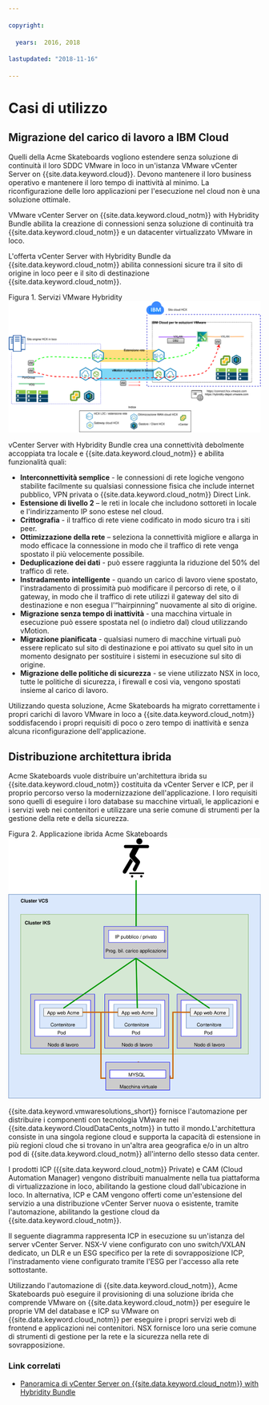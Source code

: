 ```yaml
---

copyright:

  years:  2016, 2018

lastupdated: "2018-11-16"

---
```


# Casi di utilizzo

## Migrazione del carico di lavoro a IBM Cloud
Quelli della Acme Skateboards vogliono estendere senza soluzione di continuità il loro SDDC VMware in loco in un'istanza VMware vCenter Server on {{site.data.keyword.cloud}}. Devono mantenere il loro business operativo e mantenere il loro tempo di inattività al minimo. La riconfigurazione delle loro applicazioni per l'esecuzione nel cloud non è una soluzione ottimale.

VMware vCenter Server on {{site.data.keyword.cloud_notm}} with Hybridity Bundle abilita la creazione di connessioni senza soluzione di continuità tra {{site.data.keyword.cloud_notm}} e un datacenter virtualizzato VMware in loco.

L'offerta vCenter Server with Hybridity Bundle da {{site.data.keyword.cloud_notm}} abilita connessioni sicure tra il sito di origine in loco peer e il sito di destinazione {{site.data.keyword.cloud_notm}}.

Figura 1. Servizi VMware Hybridity
![Servizi di VMware Hybrid Cloud Extension](vcsiks-hcx.svg)

vCenter Server with Hybridity Bundle crea una connettività debolmente accoppiata tra locale e {{site.data.keyword.cloud_notm}} e abilita funzionalità quali:
- **Interconnettività semplice** - le connessioni di rete logiche vengono stabilite facilmente su qualsiasi connessione fisica che include internet pubblico, VPN privata o {{site.data.keyword.cloud_notm}} Direct Link.
- **Estensione di livello 2** – le reti in locale che includono sottoreti in locale e l'indirizzamento IP sono estese nel cloud.
- **Crittografia** - il traffico di rete viene codificato in modo sicuro tra i siti peer.
- **Ottimizzazione della rete** – seleziona la connettività migliore e allarga in modo efficace la connessione in modo che il traffico di rete venga spostato il più velocemente possibile.
- **Deduplicazione dei dati** - può essere raggiunta la riduzione del 50% del traffico di rete.
- **Instradamento intelligente** - quando un carico di lavoro viene spostato, l'instradamento di prossimità può modificare il percorso di rete, o il gateway, in modo che il traffico di rete utilizzi il gateway del sito di destinazione e non esegua l'“hairpinning” nuovamente al sito di origine.
- **Migrazione senza tempo di inattività** - una macchina virtuale in esecuzione può essere spostata nel (o indietro dal) cloud utilizzando vMotion.
- **Migrazione pianificata** - qualsiasi numero di macchine virtuali può essere replicato sul sito di destinazione e poi attivato su quel sito in un momento designato per sostituire i sistemi in esecuzione sul sito di origine.
- **Migrazione delle politiche di sicurezza** - se viene utilizzato NSX in loco, tutte le politiche di sicurezza, i firewall e così via, vengono spostati insieme al carico di lavoro.

Utilizzando questa soluzione, Acme Skateboards ha migrato correttamente i propri carichi di lavoro VMware in loco a {{site.data.keyword.cloud_notm}} soddisfacendo i propri requisiti di poco o zero tempo di inattività e senza alcuna riconfigurazione dell'applicazione.

## Distribuzione architettura ibrida

Acme Skateboards vuole distribuire un'architettura ibrida su {{site.data.keyword.cloud_notm}} costituita da vCenter Server e ICP, per il proprio percorso verso la modernizzazione dell'applicazione. I loro requisiti sono quelli di eseguire i loro database su macchine virtuali, le applicazioni e i servizi web nei contenitori e utilizzare una serie comune di strumenti per la gestione della rete e della sicurezza.

Figura 2. Applicazione ibrida Acme Skateboards
![Diagramma dell'applicazione ibrida Acme Skateboards](vcsiks-acme-app-arch.svg)

{{site.data.keyword.vmwaresolutions_short}} fornisce l'automazione per distribuire i componenti con tecnologia VMware nei {{site.data.keyword.CloudDataCents_notm}} in tutto il mondo.L'architettura consiste in una singola regione cloud e supporta la capacità di estensione in più regioni cloud che si trovano in un'altra area geografica e/o in un altro pod di {{site.data.keyword.cloud_notm}} all'interno dello stesso data center.

I prodotti ICP ({{site.data.keyword.cloud_notm}} Private) e CAM (Cloud Automation Manager) vengono distribuiti manualmente nella tua piattaforma di virtualizzazione in loco, abilitando la gestione cloud dall'ubicazione in loco. In alternativa, ICP e CAM vengono offerti come un'estensione del servizio a una distribuzione vCenter Server nuova o esistente, tramite l'automazione, abilitando la gestione cloud da {{site.data.keyword.cloud_notm}}.

Il seguente diagramma rappresenta ICP in esecuzione su un'istanza del server vCenter Server. NSX-V viene configurato con uno switch/VXLAN dedicato, un DLR e un ESG specifico per la rete di sovrapposizione ICP, l'instradamento viene configurato tramite l'ESG per l'accesso alla rete sottostante.

Utilizzando l'automazione di {{site.data.keyword.cloud_notm}}, Acme Skateboards può eseguire il provisioning di una soluzione ibrida che comprende VMware on {{site.data.keyword.cloud_notm}} per eseguire le proprie VM del database e ICP su VMware on {{site.data.keyword.cloud_notm}} per eseguire i propri servizi web di frontend e applicazioni nei contenitori. NSX fornisce loro una serie comune di strumenti di gestione per la rete e la sicurezza nella rete di sovrapposizione.

### Link correlati
* [Panoramica di vCenter Server on {{site.data.keyword.cloud_notm}} with Hybridity Bundle](../vcs/vcs-hybridity-intro.html)
